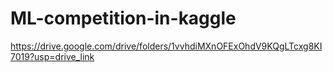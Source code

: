 # ML-competition-in-kaggle
https://drive.google.com/drive/folders/1vvhdiMXnOFExOhdV9KQgLTcxg8KI7019?usp=drive_link
